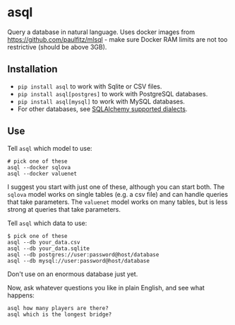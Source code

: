 # asql

Query a database in natural language.  Uses docker images from 
https://github.com/paulfitz/mlsql - make sure Docker RAM limits
are not too restrictive (should be above 3GB).
 
## Installation

  * `pip install asql` to work with Sqlite or CSV files.
  * `pip install asql[postgres]` to work with PostgreSQL databases.
  * `pip install asql[mysql]` to work with MySQL databases.
  * For other databases, see [SQLAlchemy supported dialects](https://docs.sqlalchemy.org/en/13/dialects/mysql.html).

## Use

Tell `asql` which model to use:

```
# pick one of these
asql --docker sqlova
asql --docker valuenet
```

I suggest you start with just one of these, although you can start both.
The `sqlova` model works on single tables (e.g. a csv file) and can handle queries that take parameters.
The `valuenet` model works on many tables, but is less strong at queries that take parameters.


Tell `asql` which data to use:

```
$ pick one of these
asql --db your_data.csv
asql --db your_data.sqlite
asql --db postgres://user:password@host/database
asql --db mysql://user:password@host/database
```

Don't use on an enormous database just yet.

Now, ask whatever questions you like in plain English, and see what happens:

```
asql how many players are there?
asql which is the longest bridge?
```
